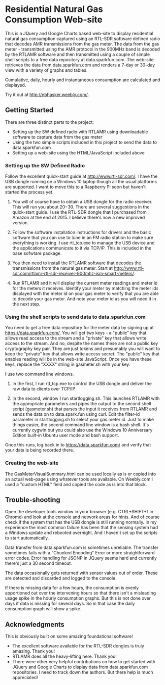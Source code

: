 # Residential Natural Gas Consumption Web-site

This is a JQuery and Google Charts based web-site to display residential natural gas consumption captured using an RTL-SDR software defined radio that decodes AMR transmissions from the gas meter. The data from
the gas meter - transmitted using the AMR protocol in the 900MHz band is decoded by the RTLAMR software and then transmitted using a couple of simple shell scripts to a free data repository at data.sparkfun.com. 
The web-site retrieves the data from data.sparkfun.com and renders a 7-day or 30-day view with a variety of graphs and tables. 

Cumulative, daily, hourly and instantaneous consumption are calculated and displayed.

Try it out at http://nbhasker.weebly.com/.

## Getting Started

There are three distinct parts to the project:
* Setting up the SW defined radio with RTLAMR using downloadable software to capture data from the gas meter
* Using the two simple scripts included in this project to send the data to data.sparkfun.com
* Setting up a web-site using the HTML/JavaScript included above

### Setting up the SW Defined Radio
Follow the excellent quick-start guide at http://www.rtl-sdr.com/. I have the USB dongle running on a Windows 10 laptop though all the usual platforms are supported. 
I want to move this to a Raspberry Pi soon but haven't started the process yet.

1. You will of course have to obtain a USB dongle for the radio receiver. This will run you about $20-$30. 
There are several suggestions in the quick-start guide. 
I use the RTL-SDR dongle that I purchased from Amazon at the end of 2015. I believe there's now a new improved version.

2. Follow the software installation instructions for drivers and the basic software that you can use to tune in an FM radio station to make sure everything is working. I use rtl_tcp.exe to manage the USB device and the applications communicate to it via TCP/IP. This is included in the base sofwtare package.

3. You then need to install the RTLAMR software that decodes the transmissions from the natural gas meter. Start at http://www.rtl-sdr.com/rtlamr-rtl-sdr-receiver-900mhz-ism-smart-meters/.

4. Run RTLAMR and it will display the current meter readings and meter id for the meters it receives. Identify your meter by matching the meter ids displayed with the meter id on your gas meter to verify that you are able to decode your gas meter. And note your meter id as you will need it in the next step.

### Using the shell scripts to send data to data.sparkfun.com
You need to get a free data repository for the meter data by signing up at https://data.sparkfun.com/. 
You will get two keys - a "public" key that allows read access to the stream and a "private" key that allows write access to the stream. 
And no, despite the names these are not a public key cryptography key pair. 
They are just tokens and presumably you will want to keep the "private" key that allows write access secret. 
The "public" key that enables reading will be in the web-site JavaScript. 
Once you have these keys, replace the "XXXX" string in gasmeter.sh with your key.


I use two command line windows.

1. In the first, I run rtl_tcp.exe to control the USB dongle and deliver the raw data to clients over TCP/IP

2. In the second, window I run startlogging.sh. This launches RTLAMR with the appropriate parameters and pipes the output to the second shell 
script (gasmeter.sh) that parses the input it receives from RTLAMR and sends the data on to data.spark.fun using curl. 
Edit the filter-id parameter in startlogging.sh to select your gas meter id. 
Just to make things easier, the second command line window is a bash shell. 
It's currently cygwin but you could also use the Windows 10 Anniversary Edition built-in Ubuntu user mode and bash support.

Once this runs, log back in to https://data.sparkfun.com/ and verify that your data is being recorded there.

### Creating the web-site

The GasMeterVisualSummary.html can be used locally as is or copied into an actual web-page using whatever tools are available. On Weebly.com I used a "custom HTML" field and copied the code as is into that block.

## Trouble-shooting

Open the developer tools window in your browser (e.g. CTRL+SHIFT+1 in Chrome) and look at the console and network areas for hints. 
And of course check if the system that has the USB dongle is still running normally.
In my experience the most common failure has been that the sensing system had a Windows update and rebooted overnight. And I haven't set up the scripts to start automatically.

Data transfer from data.sparkfun.com is sometimes unreliable. The transfer sometimes fails with a "Chunked Encoding" Error or more straightforward error codes. 
Error handling for JSONP in JQuery seems hard and currently there's just a 30 second timeout.

The data occasionally gets returned with sensor values out of order. These are detected and discarded and logged to the console.

If there is missing data for a few hours, the consumption is evenly apportioned out over the intervening hours so that there isn't a misleading usage spike in the hourly consumption graphs. 
But this is not done over days if data is missing for several days. So in that case the daily consumption graph will show a spike.

## Acknowledgments
This is obviously built on some amazing foundational software!

* The excellent software available for the RTL-SDR dongles is truly amazing. Thank you!
* RTLAMR does all the heavy-lifting here. Thank you!
* There were other very helpful contributions on how to get started with JQuery and Google Charts to display data from data.sparkfun.com repositories. 
I need to track down the authors. But there help is much appreciated!
